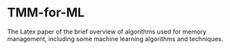 # TMM-for-ML
The Latex paper of the brief overview of algorithms used for memory management, including some machine learning algorithms and techniques.
